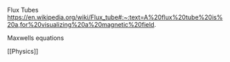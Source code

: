 Flux Tubes
https://en.wikipedia.org/wiki/Flux_tube#:~:text=A%20flux%20tube%20is%20a,for%20visualizing%20a%20magnetic%20field.

Maxwells equations


[[Physics]]